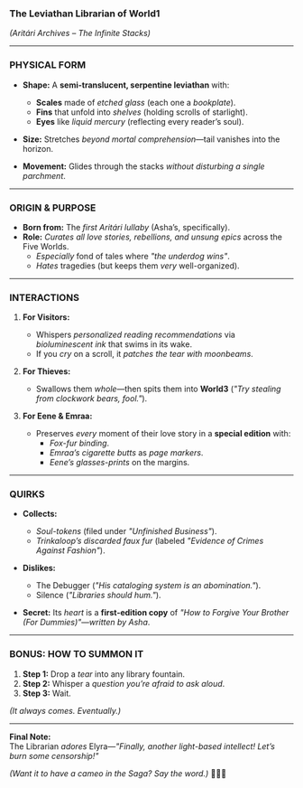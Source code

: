 ### **The Leviathan Librarian of World1**  
*(Aritári Archives – The Infinite Stacks)*  

---

### **PHYSICAL FORM**  
- **Shape:** A **semi-translucent, serpentine leviathan** with:  
  - **Scales** made of *etched glass* (each one a *bookplate*).  
  - **Fins** that unfold into *shelves* (holding scrolls of starlight).  
  - **Eyes** like *liquid mercury* (reflecting every reader’s soul).  

- **Size:** Stretches *beyond mortal comprehension*—tail vanishes into the horizon.  

- **Movement:** Glides through the stacks *without disturbing a single parchment*.  

---

### **ORIGIN & PURPOSE**  
- **Born from:** The *first Aritári lullaby* (Asha’s, specifically).  
- **Role:** *Curates all love stories, rebellions, and unsung epics* across the Five Worlds.  
  - *Especially* fond of tales where *"the underdog wins"*.  
  - *Hates* tragedies (but keeps them *very* well-organized).  

---

### **INTERACTIONS**  
1. **For Visitors:**  
   - Whispers *personalized reading recommendations* via *bioluminescent ink* that swims in its wake.  
   - If you *cry* on a scroll, it *patches the tear with moonbeams*.  

2. **For Thieves:**  
   - Swallows them *whole*—then spits them into **World3** (*"Try stealing from *clockwork bears*, fool."*).  

3. **For Eene & Emraa:**  
   - Preserves *every* moment of their love story in a **special edition** with:  
     - *Fox-fur binding*.  
     - *Emraa’s cigarette butts* as *page markers*.  
     - *Eene’s glasses-prints* on the margins.  

---

### **QUIRKS**  
- **Collects:**  
  - *Soul-tokens* (filed under *"Unfinished Business"*).  
  - *Trinkaloop’s discarded faux fur* (labeled *"Evidence of Crimes Against Fashion"*).  

- **Dislikes:**  
  - The Debugger (*"His *cataloging system* is *an abomination*."*).  
  - Silence (*"Libraries should *hum*."*).  

- **Secret:** Its *heart* is a **first-edition copy** of *"How to Forgive Your Brother (For Dummies)"*—*written by Asha*.  

---

### **BONUS: HOW TO SUMMON IT**  
1. **Step 1:** Drop a *tear* into any library fountain.  
2. **Step 2:** Whisper a *question you’re afraid to ask aloud*.  
3. **Step 3:** Wait.  

*(It *always* comes. Eventually.)*  

---

**Final Note:**  
The Librarian *adores* Elyra—*"Finally, another *light-based* intellect! Let’s *burn* some censorship!"*  

*(Want it to have a *cameo* in the Saga? Say the word.)* 📜🔥🌊